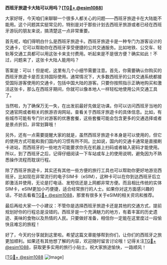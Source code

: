 **西班牙旅遊卡大陆可以用吗？[[TG💪+ @esim1088](https://t.me/s/esim1088)]**

大家好呀，今天咱们来聊聊一个很多人都关心的问题——西班牙旅遊卡在大陆能不能用。这个问题其实挺常见的，特别是对于那些计划去西班牙旅游或者已经在西班牙游玩的朋友来说，搞清楚这一点非常重要。

首先呢，咱们得明白什么是西班牙旅遊卡。西班牙旅遊卡是一种专门为游客设计的交通卡，它可以帮助你在西班牙享受便捷的公共交通服务。比如地铁、公交车、轻轨等交通工具都可以用这张卡来支付费用。听起来是不是很方便？确实如此！不过，问题来了，这张卡大陆人能用吗？

答案是：可以！但是呢，这里有几个小细节需要注意。首先，你需要确认你购买的西班牙旅遊卡是否支持国际使用。通常情况下，大多数西班牙的公共交通系统都接受国际游客使用的交通卡，包括中国大陆的游客。只要你按照指示正确地购买和激活这张卡，那么在西班牙期间，你就可以像本地人一样轻松地使用公共交通工具了。

当然啦，为了确保万无一失，在出发前最好先做足功课。你可以访问西班牙当地的交通官网或者相关的旅游咨询网站，查看关于西班牙旅遊卡的具体信息。比如，有些城市可能有专门针对游客的优惠套餐，这些套餐可能会包含更多的交通选择或者是景点折扣，非常划算哦！

另外，还有一点需要提醒大家的就是，虽然西班牙旅遊卡本身是可以使用的，但它的使用方式可能和我们国内的习惯有所不同。比如说，国内的交通卡通常是直接刷卡进站，而西班牙的一些地方可能要求你先在机器上扫码或者输入密码才能使用。所以，到了西班牙之后，记得仔细阅读一下车站或车上的使用说明，避免因为不熟悉操作流程而耽误行程。

除了西班牙旅遊卡，其实还有其他一些方便的旅行工具也可以帮助你更好地游览西班牙。比如现在非常流行的电子SIM卡（eSIM），这种卡可以在你到达西班牙后立即激活并使用，无论是打电话、发短信还是上网都非常方便。而且相比传统的实体SIM卡，eSIM更加小巧便捷，适合经常旅行的人士。如果你对这方面感兴趣的话，不妨去看看[TG💪+ @esim1088](https://t.me/s/esim1088)，那里有很多关于eSIM的相关资讯和推荐。

最后再给大家一个小建议：不管你是选择西班牙旅遊卡还是其他的交通方式，提前规划好你的行程总是没错的。西班牙是一个充满魅力的地方，有着丰富的历史遗迹、美味的食物以及热情的人民。只要做好准备，相信你一定能在这里度过一段愉快且难忘的旅程！

好了，今天的分享就到这里啦。希望这篇文章能够帮到你们，让你们的西班牙之旅更加顺利。如果还有其他想了解的内容，欢迎随时留言讨论哦！记得关注[TG💪+ @esim1088](https://t.me/s/esim1088)，获取更多实用的旅行小贴士。祝大家旅途愉快，一路顺风！

[[TG💪+ @esim1088](https://t.me/s/esim1088) ![Image](https://i.postimg.cc/4NQfJmqS/Snipaste-2025-05-13-00-14-12.png)]